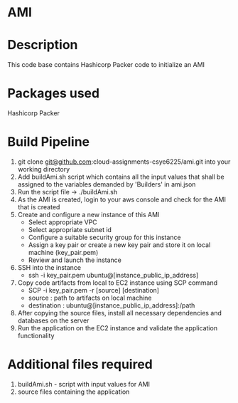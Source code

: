# AMI
# Description
This code base contains Hashicorp Packer code to initialize an AMI 

# Packages used
Hashicorp Packer

# Build Pipeline

1) git clone git@github.com:cloud-assignments-csye6225/ami.git into your working directory
2) Add buildAmi.sh script which contains all the input values that shall be assigned to the variables demanded by 'Builders' in ami.json
3) Run the script file -> ./buildAmi.sh
4) As the AMI is created, login to your aws console and check for the AMI that is created
5) Create and configure a new instance of this AMI 
    - Select appropriate VPC
    - Select appropriate subnet id
    - Configure a suitable security group for this instance
    - Assign a key pair or create a new key pair and store it on local machine (key_pair.pem)
    - Review and launch the instance
6) SSH into the instance
    - ssh -i key_pair.pem ubuntu@[instance_public_ip_address]
7) Copy code artifacts from local to EC2 instance using SCP command
    - SCP -i key_pair.pem -r [source] [destination]
    - source : path to artifacts on local machine
    - destination : ubuntu@[instance_public_ip_address]:/path
8) After copying the source files, install all necessary dependencies and databases on the server
9) Run the application on the EC2 instance and validate the application functionality

# Additional files required
1. buildAmi.sh - script with input values for AMI
2. source files containing the application
 